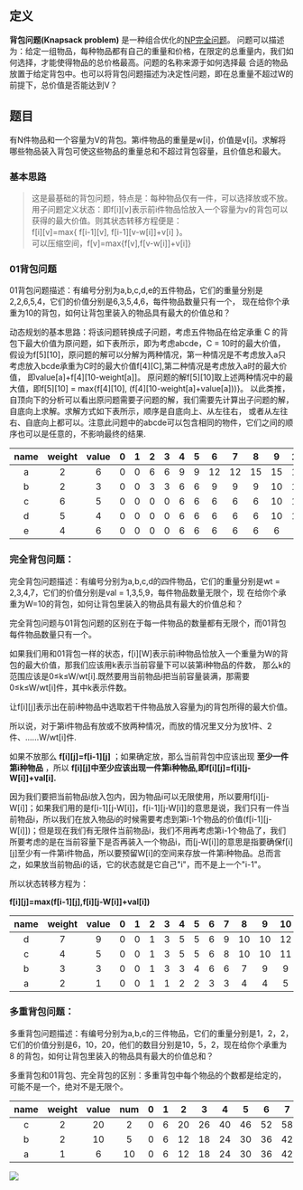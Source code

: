 ## 定义  
 **背包问题(Knapsack problem)** 是一种组合优化的[NP完全问题](https://baike.baidu.com/item/NP%E5%AE%8C%E5%85%A8%E9%97%AE%E9%A2%98)。
问题可以描述为：给定一组物品，每种物品都有自己的重量和价格，在限定的总重量内，我们如何选择，才能使得物品的总价格最高。问题的名称来源于如何选择最
合适的物品放置于给定背包中。也可以将背包问题描述为决定性问题，即在总重量不超过W的前提下，总价值是否能达到V？  

## 题目

  有N件物品和一个容量为V的背包。第i件物品的重量是w[i]，价值是v[i]。求解将哪些物品装入背包可使这些物品的重量总和不超过背包容量，且价值总和最大。

### 基本思路  

>  这是最基础的背包问题，特点是：每种物品仅有一件，可以选择放或不放。  
>  用子问题定义状态：即f[i][v]表示前i件物品恰放入一个容量为v的背包可以获得的最大价值。则其状态转移方程便是：  
>  f[i][v]=max{ f[i-1][v], f[i-1][v-w[i]]+v[i] }。  
>  可以压缩空间，f[v]=max{f[v],f[v-w[i]]+v[i]}  

### 01背包问题  

01背包问题描述：有编号分别为a,b,c,d,e的五件物品，它们的重量分别是2,2,6,5,4，它们的价值分别是6,3,5,4,6，每件物品数量只有一个，
现在给你个承重为10的背包，如何让背包里装入的物品具有最大的价值总和？
 
 动态规划的基本思路：将该问题转换成子问题，考虑五件物品在给定承重 C 的背包下最大价值为原问题，如下表所示，即为考虑abcde，C = 10时的最大价值，
 假设为f[5][10]，原问题的解可以分解为两种情况，第一种情况是不考虑放入a只考虑放入bcde承重为C时的最大价值f[4][C],第二种情况是考虑放入a时的最大价值，
 即value[a]+f[4][10-weight[a]]。 
 原问题的解f[5][10]取上述两种情况中的最大值，即f[5][10] = max{f[4][10], (f[4][10-weight[a]+value[a]))}。
 以此类推，自顶向下的分析可以看出原问题需要子问题的解，我们需要先计算出子问题的解，自底向上求解。求解方式如下表所示，顺序是自底向上、从左往右，
 或者从左往右、自底向上都可以。注意此问题中的abcde可以包含相同的物件，它们之间的顺序也可以是任意的，不影响最终的结果.

  |    name    |   weight     |    value      |  0  |  1  |  2  |  3  |  4  |  5  |  6  |  7  |  8  |  9  |  10  |
  |   :---:    |    :---:     |    :---:      |:---:|:---:|:---:|:---:|:---:|:---:|:---:|:---:|:---:|:---:|:---:|
  |      a     |       2      |      6        |  0  |  0  |  6  |  6  |  9  |  9  |  12 |  12 |  15 | 15  | 15  |
  |      b     |       2      |      3        |  0  |  0  |  3  |  3  |  6  |  6  |  9  |  9  |  9  | 10  | 11  |
  |      c     |       6      |      5        |  0  |  0  |  0  |  0  |  6  |  6  |  6  |  6  |  6  | 10  | 11  |
  |      d     |       5      |      4        |  0  |  0  |  0  |  0  |  6  |  6  |  6  |  6  |  6  | 10  | 10  |
  |      e     |       4      |      6        |  0  |  0  |  0  |  0  |  6  |  6  |  6  |  6  |  6  | 6   | 6   |

### 完全背包问题：

完全背包问题描述：有编号分别为a,b,c,d的四件物品，它们的重量分别是wt = 2,3,4,7，它们的价值分别是val = 1,3,5,9，每件物品数量无限个，现
在给你个承重为W=10的背包，如何让背包里装入的物品具有最大的价值总和？

完全背包问题与01背包问题的区别在于每一件物品的数量都有无限个，而01背包每件物品数量只有一个。

如果我们用和01背包一样的状态，f[i][W]表示前i种物品恰放入一个重量为W的背包的最大价值，那我们应该用k表示当前容量下可以装第i种物品的件数，
那么k的范围应该是0≤k≤W/wt[i].既然要用当前物品i把当前容量装满，那需要0≤k≤W/wt[i]件，其中k表示件数。  

让f[i][j]表示出在前i种物品中选取若干件物品放入容量为j的背包所得的最大价值。  

所以说，对于第i件物品有放或不放两种情况，而放的情况里又分为放1件、2件、......W/wt[i]件.  

如果不放那么 **f[i][j]=f[i-1][j]** ；如果确定放，那么当前背包中应该出现 **至少一件第i种物品** ，所以 **f[i][j]中至少应该出现一件第i种物品,即f[i][j]=f[i][j-W[i]]+val[i].**  

因为我们要把当前物品i放入包内，因为物品i可以无限使用，所以要用f[i][j-W[i]]；如果我们用的是f[i-1][j-W[i]]，f[i-1][j-W[i]]的意思是说，我们只有一件当前物品i，所以我们在放入物品i的时候需要考虑到第i-1个物品的价值(f[i-1][j-W[i]])；但是现在我们有无限件当前物品i，我们不用再考虑第i-1个物品了，我们所要考虑的是在当前容量下是否再装入一个物品i，而[j-W[i]]的意思是指要确保f[i][j]至少有一件第i件物品，所以要预留W[i]的空间来存放一件第i种物品。总而言之，如果放当前物品i的话，它的状态就是它自己"i"，而不是上一个"i-1"。

所以状态转移方程为：

 **f[i][j]=max(f[i-1][j],f[i][j-W[i]]+val[i])**


  |    name    |   weight     |    value      |  0  |  1  |  2  |  3  |  4  |  5  |  6  |  7  |  8  |  9  |  10  |
  |   :---:    |    :---:     |    :---:      |:---:|:---:|:---:|:---:|:---:|:---:|:---:|:---:|:---:|:---:|:---:|
  |      d     |       7      |      9        |  0  |  0  |  1  |  3  |  5  |  5  |  6  |  9  |  10 | 10  | 12  |
  |      c     |       4      |      5        |  0  |  0  |  1  |  3  |  5  |  5  |  6  |  8  |  10 | 10  | 11  |
  |      b     |       3      |      3        |  0  |  0  |  1  |  3  |  3  |  4  |  6  |  6  |  7  | 9   | 9   |
  |      a     |       2      |      1        |  0  |  0  |  1  |  1  |  2  |  2  |  3  |  3  |  4  | 4   | 5   |
  
### 多重背包问题：

多重背包问题描述：有编号分别为a,b,c的三件物品，它们的重量分别是1，2，2，它们的价值分别是6，10，20，他们的数目分别是10，5，2，现在给你个承重为 8 
的背包，如何让背包里装入的物品具有最大的价值总和？

多重背包和01背包、完全背包的区别：多重背包中每个物品的个数都是给定的，可能不是一个，绝对不是无限个。

  |    name  |   weight   |    value    |    num   |  0  |  1  |  2  |  3  |  4  |  5  |  6  |  7  |  8  |  
  |   :---:  |    :---:   |    :---:    |    :---: |:---:|:---:|:---:|:---:|:---:|:---:|:---:|:---:|:---:|
  |      c   |       2    |      20     |    2     |  0  |  6  |  20  |  26  |  40  |  46  |  52  |  58  |  64 | 
  |      b   |       2    |      10     |    5     |  0  |  6  |  12  |  18  |  24  |  30  |  36  |  42  |  48 | 
  |      a   |       1    |      6      |    10    |  0  |  6  |  12  |  18  |  24  |  30  |  36  |  42  |  48  | 

<img src="http://chart.googleapis.com/chart?cht=tx&chl=\Large x=\frac{-b\pm\sqrt{b^2-4ac}}{2a})">

